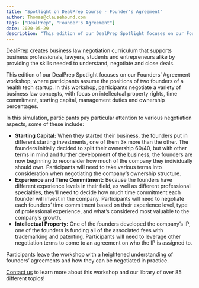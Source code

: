 ```yaml
---
title: "Spotlight on DealPrep Course - Founder's Agreement"
author: Thomas@clausehound.com
tags: ["DealPrep", "Founder's Agreement"]
date: 2020-05-29
description: "This edition of our DealPrep Spotlight focuses on our Founders’ Agreement workshop, where participants assume the positions of two founders of a health tech startup, and negotiate a variety of business law concepts such as, intellectual property rights, time commitment, starting capital, management duties and ownership percentages."
---
```


[DealPrep](http://dealprep.co) creates business law negotiation curriculum that supports business professionals, lawyers, students and entrepreneurs alike by providing the skills needed to understand, negotiate and close deals. 

This edition of our DealPrep Spotlight focuses on our Founders’ Agreement workshop, where participants assume the positions of two founders of a health tech startup. In this workshop, participants negotiate a variety of business law concepts, with focus on intellectual property rights, time commitment, starting capital, management duties and ownership percentages. 

In this simulation, participants pay particular attention to various negotiation aspects, some of these include:

* **Starting Capital:** When they started their business, the founders put in different starting investments, one of them 3x more than the other. The founders initially decided to split their ownership 60/40, but with other terms in mind and further development of the business, the founders are now beginning to reconsider how much of the company they individually should own. Participants will need to take various terms into consideration when negotiating the company’s ownership structure.
* **Experience and Time Commitment:** Because the founders have different experience levels in their field, as well as different professional specialties, they’ll need to decide how much time commitment each founder will invest in the company. Participants will need to negotiate each founders’ time commitment based on their experience level, type of professional experience, and what’s considered most valuable to the company’s growth.
* **Intellectual Property:** One of the founders developed the company’s IP, one of the founders is funding all of the associated fees with trademarking and patenting. Participants will need to leverage other negotiation terms to come to an agreement on who the IP is assigned to.

Participants leave the workshop with a heightened understanding of founders’ agreements and how they can be negotiated in practice.

[Contact us](https://calendly.com/dealprep/dealprep-demo) to learn more about this workshop and our library of over 85 different topics!
